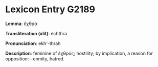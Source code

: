 # Lexicon Entry G2189

**Lemma**: ἔχθρα

**Transliteration (xlit)**: échthra

**Pronunciation**: ekh'-thrah

**Description**:
feminine of ἐχθρός; hostility; by implication, a reason for opposition:--enmity, hatred.

